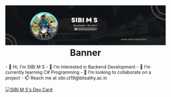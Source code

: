 <h1 align="center">
 <img src="https://github.com/sibims/sibims/blob/main/assets/SIBI%20M%20S.png"/>Banner
</h1>
- 👋 Hi, I’m SIBI M S
- 👀 I’m interested in Backend Development
- 🌱 I’m currently learning C# Programming
- 💞️ I’m looking to collaborate on a project
- 📫 Reach me at sibi.ct19@bitsathy.ac.in

<a href="https://app.daily.dev/sibims07"><img src="https://api.daily.dev/devcards/25caebcaa432457ab35a2c3fff3e727a.png?r=qmj" width="250" alt="SIBI M S's Dev Card"/></a>

<!---
sibims/sibims is a ✨ special ✨ repository because its `README.md` (this file) appears on your GitHub profile.
You can click the Preview link to take a look at your changes.
--->

